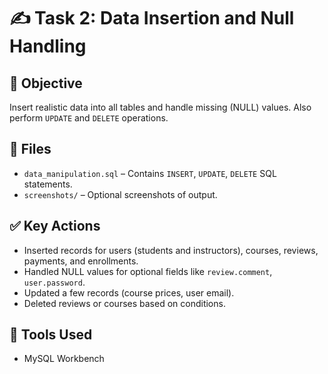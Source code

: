 # ✍️ Task 2: Data Insertion and Null Handling

## 🎯 Objective
Insert realistic data into all tables and handle missing (NULL) values. Also perform `UPDATE` and `DELETE` operations.

## 📂 Files
- `data_manipulation.sql` – Contains `INSERT`, `UPDATE`, `DELETE` SQL statements.
- `screenshots/` – Optional screenshots of output.

## ✅ Key Actions
- Inserted records for users (students and instructors), courses, reviews, payments, and enrollments.
- Handled NULL values for optional fields like `review.comment`, `user.password`.
- Updated a few records (course prices, user email).
- Deleted reviews or courses based on conditions.

## 🧰 Tools Used
- MySQL Workbench
